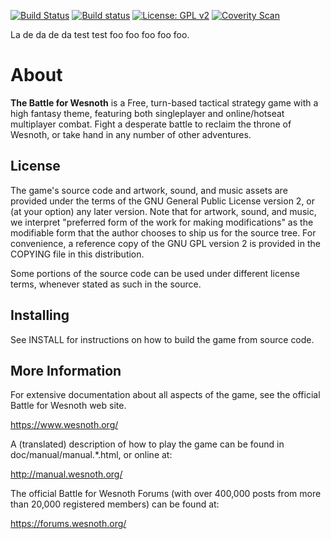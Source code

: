 [![Build Status](https://travis-ci.org/wesnoth/wesnoth.svg?branch=master)](https://travis-ci.org/wesnoth/wesnoth)
[![Build status](https://ci.appveyor.com/api/projects/status/nv5jnof3lk3j6kg6?svg=true)](https://ci.appveyor.com/project/wesnoth/wesnoth)
[![License: GPL v2](https://img.shields.io/badge/License-GPL%20v2-blue.svg)](https://www.gnu.org/licenses/old-licenses/gpl-2.0.en.html)
[![Coverity Scan](https://img.shields.io/coverity/scan/1063.svg)](https://scan.coverity.com/projects/wesnoth)

La de da de da test test foo foo foo foo foo.

About
=====

**The Battle for Wesnoth** is a Free, turn-based tactical strategy game with a
high fantasy theme, featuring both singleplayer and online/hotseat multiplayer
combat. Fight a desperate battle to reclaim the throne of Wesnoth, or take
hand in any number of other adventures.


License
-------

The game's source code and artwork, sound, and music assets are provided under
the terms of the GNU General Public License version 2, or (at your option) any
later version. Note that for artwork, sound, and music, we interpret
"preferred form of the work for making modifications" as the modifiable form
that the author chooses to ship us for the source tree. For convenience, a
reference copy of the GNU GPL version 2 is provided in the COPYING file in
this distribution.

Some portions of the source code can be used under different license terms,
whenever stated as such in the source.


Installing
----------

See INSTALL for instructions on how to build the game from source code.


More Information
----------------

For extensive documentation about all aspects of the game, see the
official Battle for Wesnoth web site.

  <https://www.wesnoth.org/>

A (translated) description of how to play the game can be found in
doc/manual/manual.*.html, or online at:

  <http://manual.wesnoth.org/>

The official Battle for Wesnoth Forums (with over 400,000 posts from more than
20,000 registered members) can be found at:

  <https://forums.wesnoth.org/>
